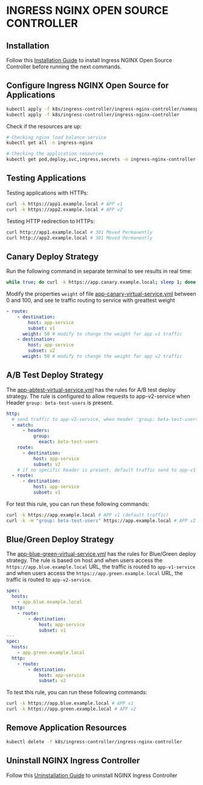 # INGRESS NGINX OPEN SOURCE CONTROLLER

## Installation

Follow this [Installation Guide](https://kubernetes.github.io/ingress-nginx/deploy/)
to install Ingress NGINX Open Source Controller before running the next commands.

## Configure Ingress NGINX Open Source for Applications

```bash
kubectl apply -f k8s/ingress-controller/ingress-nginx-controller/namespace.yml
kubectl apply -f k8s/ingress-controller/ingress-nginx-controller
```

Check if the resources are up:

```bash
# Checking nginx load balance service
kubectl get all -n ingress-nginx

# Checking the application resources
kubectl get pod,deploy,svc,ingress,secrets -n ingress-nginx-controller-ns
```

## Testing Applications

Testing applications with HTTPs:

```bash
curl -k https://app1.example.local # APP v1
curl -k https://app2.example.local # APP v2
```

Testing HTTP redirection to HTTPs:

```bash
curl http://app1.example.local # 301 Moved Permanently
curl http://app2.example.local # 301 Moved Permanently
```

## Canary Deploy Strategy

Run the following command in separate terminal to see results in real time:

```bash
while true; do curl -k https://app.canary.example.local; sleep 1; done
```

Modify the properties `weight` of file [app-canary-virtual-service.yml](./app-canary-virtual-service.yml) between 0 and 100, and see te traffic routing to service with greattest weight

```yml
- route:
    - destination:
        host: app-service
        subset: v1
      weight: 50 # modify to change the weight for app v1 traffic
    - destination:
        host: app-service
        subset: v2
      weight: 50 # modify to change the weight for app v2 traffic
```

## A/B Test Deploy Strategy

The [app-abtest-virtual-service.yml](./app-abtest-virtual-service.yml) has the rules for A/B test deploy strategy. The rule is configured to allow requests to app-v2-service when Header `group: beta-test-users` is present.

```yml
http:
  # send traffic to app-v2-service, when header 'group: beta-test-users' is present
  - match:
      - headers:
          group:
            exact: beta-test-users
    route:
      - destination:
          host: app-service
          subset: v2
    # if no specific header is present, default traffic send to app-v1-service
  - route:
      - destination:
          host: app-service
          subset: v1
```

For test this rule, you can run these following commands:

```bash
curl -k https://app.example.local # APP v1 (default traffic)
curl -k -H "group: beta-test-users" https://app.example.local # APP v2 (header match rule traffic)
```

## Blue/Green Deploy Strategy

The [app-blue-green-virtual-service.yml](./app-blue-green-virtual-service.yml) has the rules for Blue/Green deploy strategy. The rule is based on host and when users access the `https://app.blue.example.local` URL, the traffic is routed to `app-v1-service` and when users access the `https://app.green.example.local` URL, the traffic is routed to `app-v2-service`.

```yml
spec:
  hosts:
    - app.blue.example.local
  http:
    - route:
        - destination:
            host: app-service
            subset: v1
---
spec:
  hosts:
    - app.green.example.local
  http:
    - route:
        - destination:
            host: app-service
            subset: v2
```

To test this rule, you can run these following commands:

```bash
curl -k https://app.blue.example.local # APP v1
curl -k https://app.green.example.local # APP v2
```

## Remove Application Resources

```bash
kubectl delete -f k8s/ingress-controller/ingress-nginx-controller
```

## Uninstall NGINX Ingress Controller

Follow this [Uninstallation Guide](https://docs.nginx.com/ingress-nginx-controller/installation/installing-nic/installation-with-manifests/#uninstall-ingress-nginx-controller) to uninstall NGINX Ingress Controller
